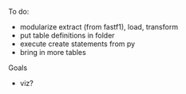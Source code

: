 To do:
- modularize extract (from fastf1), load, transform
- put table definitions in folder
- execute create statements from py
- bring in more tables


Goals
- viz?